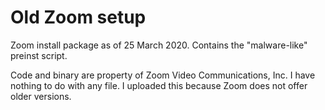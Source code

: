 # Old Zoom setup

Zoom install package as of 25 March 2020.
Contains the "malware-like" preinst script.

Code and binary are property of  Zoom Video Communications, Inc. I have nothing to do with any file. I uploaded this because Zoom does not offer older versions.
